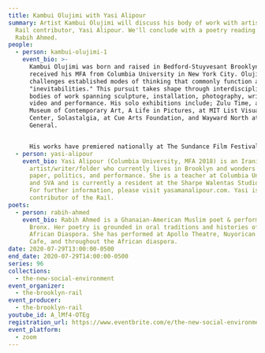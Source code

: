 ```yaml
---
title: Kambui Olujimi with Yasi Alipour
summary: Artist Kambui Olujimi will discuss his body of work with artist and
  Rail contributor, Yasi Alipour. We'll conclude with a poetry reading from
  Rabih Ahmed.
people:
  - person: kambui-olujimi-1
    event_bio: >-
      Kambui Olujimi was born and raised in Bedford-Stuyvesant Brooklyn and
      received his MFA from Columbia University in New York City. Olujimi’s work
      challenges established modes of thinking that commonly function as
      "inevitabilities." This pursuit takes shape through interdisciplinary
      bodies of work spanning sculpture, installation, photography, writing,
      video and performance. His solo exhibitions include; Zulu Time, at Madison
      Museum of Contemporary Art, A Life in Pictures, at MIT List Visual Arts
      Center, Solastalgia, at Cue Arts Foundation, and Wayward North at Art in
      General. 


      His works have premiered nationally at The Sundance Film Festival, Studio Museum in Harlem, MoMA P.S.1, Museum of Contemporary Art, Los Angeles and Mass MoCA. Internationally his work has been featured at The Jim Thompson Art Center in Bangkok;  Museo Nacional Reina Sofia in Madrid; Kiasma Museum of Contemporary Art in Finland and Para Site in Hong Kong among others. Olujimi has been awarded residencies from Black Rock Senegal, Skowhegan School of Painting and Sculpture, Robert Rauschenberg Foundation, and MacDowell Colony. He has received grants and commissions from numerous institutions including The Jerome Foundation, NFYA/ NYSCA Fellowship and MTA Arts & Design.  News media and periodicals such as The New Yorker, Art Forum, Art in America, Brooklyn Rail, CNN, PBS, and  The New York Times and have featured Olujimi’s artwork. Monographs on his past project include Zulu Time (2017), Walk the Plank (2006), Winter in America (in collaboration with Hank Willis Thomas, 2006), The Lost Rivers Index (2007)  and Wayward North (2012).
  - person: yasi-alipour
    event_bio: Yasi Alipour (Columbia University, MFA 2018) is an Iranian
      artist/writer/folder who currently lives in Brooklyn and wonders about
      paper, politics, and performance. She is a teacher at Columbia University
      and SVA and is currently a resident at the Sharpe Walentas Studio program.
      For further information, please visit yasamanalipour.com. Yasi is also a
      contributor of the Rail.
poets:
  - person: rabih-ahmed
    event_bio: Rabih Ahmed is a Ghanaian-American Muslim poet & performer from The
      Bronx. Her poetry is grounded in oral traditions and histories of the
      African Diaspora. She has performed at Apollo Theatre, Nuyorican Poets
      Cafe, and throughout the African diaspora.
date: 2020-07-29T13:00:00-0500
end_date: 2020-07-29T14:00:00-0500
series: 96
collections:
  - the-new-social-environment
event_organizer:
  - the-brooklyn-rail
event_producer:
  - the-brooklyn-rail
youtube_id: A_lMf4-OTEg
registration_url: https://www.eventbrite.com/e/the-new-social-environment-96-kambui-olujimi-tickets-114527348382
event_platform:
  - zoom
---
```

